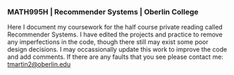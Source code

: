 ### MATH995H | Recommender Systems | Oberlin College

Here I document my coursework for the half course private reading called Recommender Systems. I have edited the projects and practice to remove any imperfections in the code, though there still may exist some poor design decisions. I may occassionally update this work to improve the code and add comments. If there are any faults that you see please contact me: tmartin2@oberlin.edu
